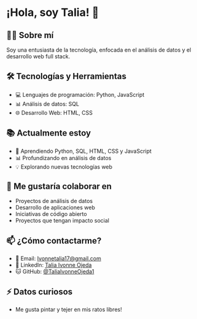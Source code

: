 # ¡Hola, soy Talia! 👋

## 👩‍💻 Sobre mí
Soy una entusiasta de la tecnología, enfocada en el análisis de datos y el desarrollo web full stack.

## 🛠️ Tecnologías y Herramientas
- 💻 Lenguajes de programación: Python, JavaScript
- 📊 Análisis de datos: SQL
- 🌐 Desarrollo Web: HTML, CSS

## 📚 Actualmente estoy
- 🌱 Aprendiendo Python, SQL, HTML, CSS y JavaScript
- 📊 Profundizando en análisis de datos
- 💡 Explorando nuevas tecnologías web

## 🤝 Me gustaría colaborar en
- Proyectos de análisis de datos
- Desarrollo de aplicaciones web
- Iniciativas de código abierto
- Proyectos que tengan impacto social

## 📫 ¿Cómo contactarme?
- 📧 Email: Ivonnetalia17@gmail.com
- 💼 LinkedIn: [Talia Ivonne Ojeda](https://www.linkedin.com/in/taliaivonneojeda/)
- 🐱 GitHub: [@TaliaIvonneOjeda1](https://github.com/TaliaIvonneOjeda1)

## ⚡ Datos curiosos
- Me gusta pintar y tejer en mis ratos libres! 


